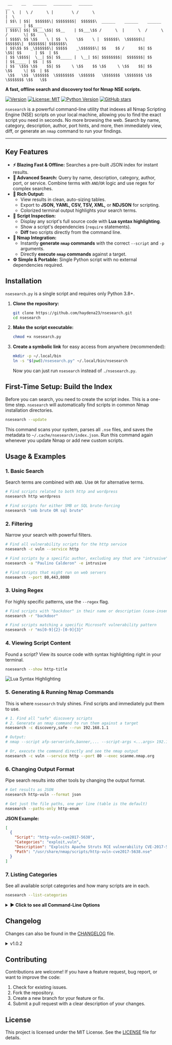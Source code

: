 ```
 __    __   ______   ________   ______                                           __       
|  \  |  \ /      \ |        \ /      \                                         |  \      
| $$\ | $$|  $$$$$$\| $$$$$$$$|  $$$$$$\  ______    ______    ______    _______ | $$____  
| $$$\| $$| $$___\$$| $$__    | $$___\$$ /      \  |      \  /      \  /       \| $$    \ 
| $$$$\ $$ \$$    \ | $$  \    \$$    \ |  $$$$$$\  \$$$$$$\|  $$$$$$\|  $$$$$$$| $$$$$$$\
| $$\$$ $$ _\$$$$$$\| $$$$$    _\$$$$$$\| $$    $$ /      $$| $$   \$$| $$      | $$  | $$
| $$ \$$$$|  \__| $$| $$_____ |  \__| $$| $$$$$$$$|  $$$$$$$| $$      | $$_____ | $$  | $$
| $$  \$$$ \$$    $$| $$     \ \$$    $$ \$$     \ \$$    $$| $$       \$$     \| $$  | $$
 \$$   \$$  \$$$$$$  \$$$$$$$$  \$$$$$$   \$$$$$$$  \$$$$$$$ \$$        \$$$$$$$ \$$   \$$
```

**A fast, offline search and discovery tool for Nmap NSE scripts.**

[![Version](https://img.shields.io/badge/version-1.0.2-blue.svg)](https://github.com/haydena23/nsesearch)
[![License: MIT](https://img.shields.io/badge/License-MIT-yellow.svg)](https://opensource.org/licenses/MIT)
[![Python Version](https://img.shields.io/badge/python-3.8+-blue.svg)](https://www.python.org/downloads/)
[![GitHub stars](https://img.shields.io/github/stars/haydena23/nsesearch.svg?style=social&label=Star&maxAge=2592000)](https://github.com/haydena23/nsesearch/stargazers)

`nsesearch` is a powerful command-line utility that indexes all Nmap Scripting Engine (NSE) scripts on your local machine, allowing you to find the exact script you need in seconds. No more browsing the web. Search by name, category, description, author, port hints, and more, then immediately view, diff, or generate an `nmap` command to run your findings.

---

## Key Features

-   **⚡ Blazing Fast & Offline:** Searches a pre-built JSON index for instant results.
-   **🎯 Advanced Search:** Query by name, description, category, author, port, or service. Combine terms with `AND`/`OR` logic and use regex for complex searches.
-   **🎨 Rich Output:**
    -   View results in clean, auto-sizing tables.
    -   Export to **JSON, YAML, CSV, TSV, XML,** or **NDJSON** for scripting.
    -   Colorized terminal output highlights your search terms.
-   **🔎 Script Inspection:**
    -   Display any script's full source code with **Lua syntax highlighting**.
    -   Show a script's dependencies (`require` statements).
    -   **Diff** two scripts directly from the command line.
-   **🚀 Nmap Integration:**
    -   Instantly **generate `nmap` commands** with the correct `--script` and `-p` arguments.
    -   Directly **execute `nmap` commands** against a target.
-   **⚙️ Simple & Portable:** Single Python script with no external dependencies required.

## Installation

`nsesearch.py` is a single script and requires only Python 3.8+.

1.  **Clone the repository:**
    ```bash
    git clone https://github.com/haydena23/nsesearch.git
    cd nsesearch
    ```

2.  **Make the script executable:**
    ```bash
    chmod +x nsesearch.py
    ```

3.  **Create a symbolic link** for easy access from anywhere (recommended):
    ```bash
    mkdir -p ~/.local/bin
    ln -s "$(pwd)/nsesearch.py" ~/.local/bin/nsesearch
    ```
    Now you can just run `nsesearch` instead of `./nsesearch.py`.

## First-Time Setup: Build the Index

Before you can search, you need to create the script index. This is a one-time step. `nsesearch` will automatically find scripts in common Nmap installation directories.

```bash
nsesearch --update
```
This command scans your system, parses all `.nse` files, and saves the metadata to `~/.cache/nsesearch/index.json`. Run this command again whenever you update Nmap or add new custom scripts.

## Usage & Examples

### 1. Basic Search

Search terms are combined with `AND`. Use `OR` for alternative terms.

```bash
# Find scripts related to both http and wordpress
nsesearch http wordpress

# Find scripts for either SMB or SQL brute-forcing
nsesearch "smb brute OR sql brute"
```

### 2. Filtering

Narrow your search with powerful filters.

```bash
# Find all vulnerability scripts for the http service
nsesearch -c vuln --service http

# Find scripts by a specific author, excluding any that are "intrusive"
nsesearch -a "Paulino Calderon" -e intrusive

# Find scripts that might run on web servers
nsesearch --port 80,443,8080
```

### 3. Using Regex

For highly specific patterns, use the `--regex` flag.

```bash
# Find scripts with "backdoor" in their name or description (case-insensitive)
nsesearch -r "backdoor"

# Find scripts matching a specific Microsoft vulnerability pattern
nsesearch -r "ms[0-9]{2}-[0-9]{3}"
```

### 4. Viewing Script Content

Found a script? View its source code with syntax highlighting right in your terminal.

```bash
nsesearch --show http-title
```

![Lua Syntax Highlighting](./assets/lua-syntax.png) <!-- Example screenshot -->

### 5. Generating & Running Nmap Commands

This is where `nsesearch` truly shines. Find scripts and immediately put them to use.

```bash
# 1. Find all "safe" discovery scripts
# 2. Generate an nmap command to run them against a target
nsesearch -c discovery,safe --run 192.168.1.1

# Output:
# nmap --script afp-serverinfo,banner,... --script-args <...args> 192.168.1.1

# Or, execute the command directly and see the nmap output
nsesearch -c vuln --service http --port 80 --exec scanme.nmap.org
```

### 6. Changing Output Format

Pipe search results into other tools by changing the output format.

```bash
# Get results as JSON
nsesearch http-vuln --format json

# Get just the file paths, one per line (table is the default)
nsesearch --paths-only http-enum
```

**JSON Example:**
```json
[
  {
    "Script": "http-vuln-cve2017-5638",
    "Categories": "exploit,vuln",
    "Description": "Exploits Apache Struts RCE vulnerability CVE-2017-5638.",
    "Path": "/usr/share/nmap/scripts/http-vuln-cve2017-5638.nse"
  }
]
```

### 7. Listing Categories

See all available script categories and how many scripts are in each.

```bash
nsesearch --list-categories
```

<details>
<summary><b>► Click to see all Command-Line Options</b></summary>

```text
usage: nsesearch.py [-h]
                    [--update | --show SHOW | --copy COPY | --list-categories | --run TARGET | --exec TARGET | --diff SCRIPT1 SCRIPT2]
                    [-r REGEX] [-x] [-c CATEGORIES] [-e EXCLUDE_CATEGORIES]
                    [-a AUTHORS] [-A EXCLUDE_AUTHORS] [-s SERVICE] [-P PORT]
                    [-p] [--deps] [-d DIRS] [--script-args SCRIPT_ARGS]
                    [--ports PORTS] [--sort-by {name,updated,category}]
                    [--format {table,json,yaml,ndjson,csv,tsv,xml}]
                    [--color {auto,always,never}] [--no-color] [--out FILE]
                    [--append] [--quiet] [--name-only] [--case-sensitive]
                    [--verbose] [--version]
                    [query ...]

NSE Search is a fast, offline indexer & searcher for Nmap NSE scripts.
Find scripts by name, description, category, author, args, references,
services, or ports; filter safely with exact/regex; colorize matches;
export in table, JSON, YAML, CSV/TSV, XML, or NDJSON; diff scripts;
and generate/run nmap commands.

Made by: Tony Hayden  |  Version: 1.0.2  |  GitHub: http://github.com/haydena23

positional arguments:
  query                 Search terms (space = AND, use OR for alternatives,
                        e.g., 'http brute')

options:
  -h, --help            show this help message and exit
  --update              Rebuild the index now
  --show SHOW           Show a script's contents with syntax highlighting (by
                        name or path)
  --copy COPY           Copy a script to the current directory (by name or
                        path)
  --list-categories     List all categories with descriptions and counts
  --run TARGET          Print an nmap command to run matching scripts against
                        TARGET
  --exec TARGET         Run an nmap command for matching scripts against
                        TARGET
  --diff SCRIPT1 SCRIPT2
                        Diff two scripts with colorized output (by name or
                        path)
  -r REGEX, --regex REGEX
                        Regex search across
                        name/desc/cats/authors/args/refs/deps
  -x, --exact           Exact word match for query terms
  -c CATEGORIES, --categories CATEGORIES
                        Filter by categories (comma-separated)
  -e EXCLUDE_CATEGORIES, --exclude-categories EXCLUDE_CATEGORIES
                        Exclude categories (comma-separated)
  -a AUTHORS, --authors AUTHORS
                        Filter by authors (comma-separated)
  -A EXCLUDE_AUTHORS, --exclude-authors EXCLUDE_AUTHORS
                        Exclude authors (comma-separated)
  -s SERVICE, --service SERVICE
                        Filter by service hints (comma-separated, e.g.,
                        http,ssl)
  -P PORT, --port PORT  Filter by port hints (comma-separated, e.g., 80,443)
  -p, --paths-only      Print only file paths
  --deps                Show script dependencies instead of full details
  -d DIRS, --dirs DIRS  Additional directories to scan (OS-path-separated)
  --script-args SCRIPT_ARGS
                        Arguments to pass to --script-args when using --run
                        /--exec
  --ports PORTS         Ports for nmap -p when using --run/--exec (e.g.,
                        80,443 or 1-1024)
  --sort-by {name,updated,category}
                        Sort results by field
  --format {table,json,yaml,ndjson,csv,tsv,xml}
                        Select output format
  --color {auto,always,never}
                        Colorize matches in output (default: auto)
  --no-color            Disable colored output (alias for --color=never)
  --out FILE            Write output to FILE instead of stdout
  --append              Append to FILE when used with --out
  --quiet               Suppress status messages
  --name-only           Limit matching to script names only
  --case-sensitive      Make matching case-sensitive (affects -x, terms, and
                        regex)
  --verbose             Print debug info (index stats, parsed metadata)
  --version             show program's version number and exit
```

</details>

## Changelog

Changes can also be found in the [CHANGELOG](CHANGELOG.md) file.

<details>
<summary>v1.0.2</summary>

# **v1.0.2**

This update focuses on adding powerful new features for script analysis, improving search capabilities, enhancing output formatting, and increasing overall robustness and user experience.

#### ✨ **New Features**

*   **Advanced Search with OR Logic**: The search query now supports `OR` operators, allowing for more complex and flexible searches (e.g., `"http brute OR smb brute"`).
*   **Exclusion Filters**: You can now exclude specific categories and authors from your search results using the new `--exclude-categories` and `--exclude-authors` flags.
*   **Service and Port Filtering**: Added `--service` and `--port` filters to find scripts relevant to specific network services or port numbers.
*   **Dependency Analysis**: The script now parses and indexes script dependencies (`require` statements). You can view these with the new `--deps` flag.
*   **Script Diffing**: A `--diff` command has been added to compare two NSE scripts (by name or path) and view a colorized, unified diff directly in your terminal.
*   **Direct Nmap Execution**: In addition to generating a command with `--run`, you can now execute it directly using the `--exec` flag.
*   **Lua Syntax Highlighting**: The `--show` command now features full Lua syntax highlighting for improved readability.
*   **Configuration File Support**: The script now looks for a configuration file at `~/.config/nsesearchrc.json` to load default script directories and output formats.
*   **Sorting Options**: You can now sort search results by name, last update time, or category using the `--sort-by` flag.

####  Improvements

*   **More Robust Indexing**:
    *   The index now stores a hash of each script's content to detect changes more reliably.
    *   Added a timeout to the file search to prevent hangs on unusually large or problematic directories.
    *   The index will automatically rebuild if the script directories have changed since the last build.
*   **Enhanced Output Formatting**:
    *   Table rendering is now more adaptive to different terminal widths, improving readability on both wide and narrow screens.
    *   Structured formats (JSON, YAML, etc.) now support optional color highlighting when the `--color=always` flag is used.
    *   Improved HTML parsing to preserve content within `<code>` tags as backticks.
*   **Improved User Experience**:
    *   The command-line interface now has mutually exclusive groups for actions like `--update`, `--show`, `--run`, etc., making it clearer and less error-prone.
    *   Running the script with no arguments now displays a helpful usage tip instead of the full help menu.
    *   Added more detailed warnings for invalid port ranges or misuse of command-line arguments.
*   **Code and Dependency Updates**:
    *   The script now uses `shlex.join` for safer command string construction.
    *   Dependencies like `difflib` and `subprocess` have been added to support the new diffing and execution features.
    *   Internal data models have been updated to include script dependencies and content hashes.

#### 🐞 **Bug Fixes**

*   Corrected an issue where the author parsing logic could fail on complex, nested Lua tables.
*   Improved the accuracy of service and port hint extraction from `shortport.service()` calls.
*   Ensured consistent handling of file paths and encodings, especially on different operating systems.
*   Fixed a command injection vulnerability when `build_nmap_command` constructs a list of arguments, not sanitizing input before passing to `subprocess.run`

***
</details>

## Contributing

Contributions are welcome! If you have a feature request, bug report, or want to improve the code:

1.  Check for existing issues.
2.  Fork the repository.
3.  Create a new branch for your feature or fix.
4.  Submit a pull request with a clear description of your changes.

## License

This project is licensed under the MIT License. See the [LICENSE](LICENSE) file for details.
